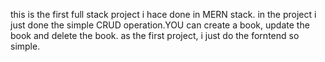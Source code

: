this is the first full stack project i hace done in MERN stack.
in the project i just done the simple CRUD operation.YOU can create a book, update the book and delete the book. 
as the first project, i just do the forntend so simple.
